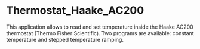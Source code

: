 # Thermostat_Haake_AC200
This application allows to read and set temperature inside the Haake AC200 thermostat (Thermo Fisher Scientific). Two programs are available: constant temperature and stepped temperature ramping.
